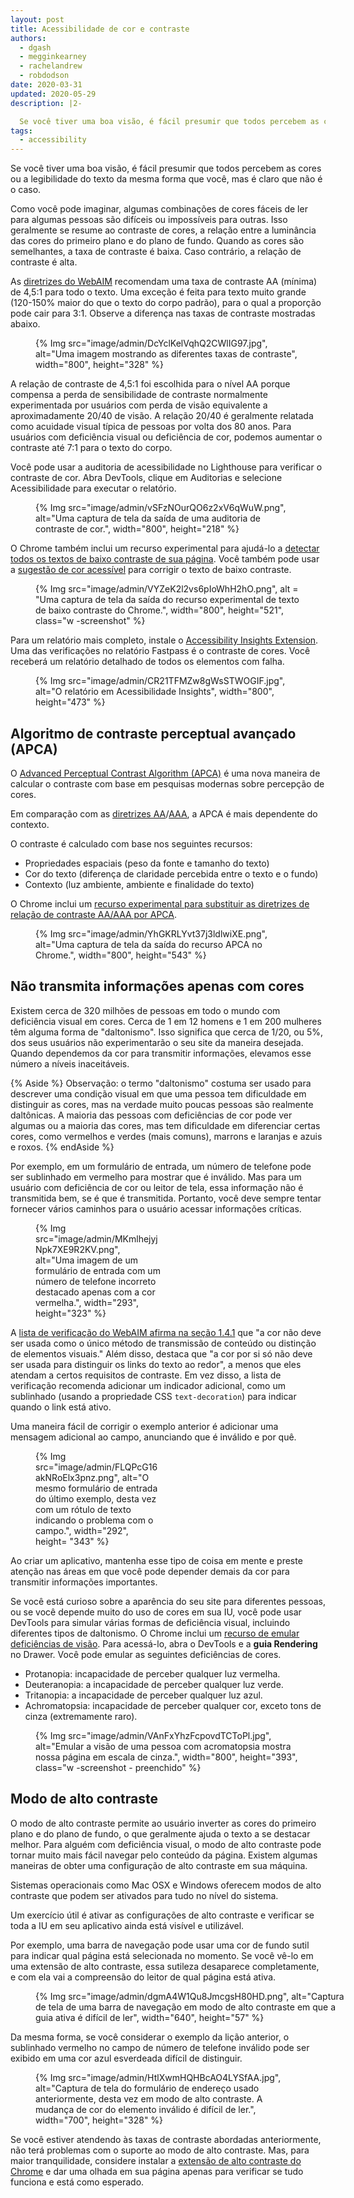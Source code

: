 ```yaml
---
layout: post
title: Acessibilidade de cor e contraste
authors:
  - dgash
  - megginkearney
  - rachelandrew
  - robdodson
date: 2020-03-31
updated: 2020-05-29
description: |2-

  Se você tiver uma boa visão, é fácil presumir que todos percebem as cores ou a legibilidade do texto da mesma forma que você, mas é claro que não é o caso.
tags:
  - accessibility
---
```


Se você tiver uma boa visão, é fácil presumir que todos percebem as cores ou a legibilidade do texto da mesma forma que você, mas é claro que não é o caso.

Como você pode imaginar, algumas combinações de cores fáceis de ler para algumas pessoas são difíceis ou impossíveis para outras. Isso geralmente se resume ao contraste de cores, a relação entre a luminância das cores do primeiro plano e do plano de fundo. Quando as cores são semelhantes, a taxa de contraste é baixa. Caso contrário, a relação de contraste é alta.

As [diretrizes do WebAIM](https://webaim.org/standards/wcag/) recomendam uma taxa de contraste AA (mínima) de 4,5:1 para todo o texto. Uma exceção é feita para texto muito grande (120-150% maior do que o texto do corpo padrão), para o qual a proporção pode cair para 3:1. Observe a diferença nas taxas de contraste mostradas abaixo.

<figure>{% Img src="image/admin/DcYclKelVqhQ2CWlIG97.jpg", alt="Uma imagem mostrando as diferentes taxas de contraste", width="800", height="328" %}</figure>

A relação de contraste de 4,5:1 foi escolhida para o nível AA porque compensa a perda de sensibilidade de contraste normalmente experimentada por usuários com perda de visão equivalente a aproximadamente 20/40 de visão. A relação 20/40 é geralmente relatada como acuidade visual típica de pessoas por volta dos 80 anos. Para usuários com deficiência visual ou deficiência de cor, podemos aumentar o contraste até 7:1 para o texto do corpo.

Você pode usar a auditoria de acessibilidade no Lighthouse para verificar o contraste de cor. Abra DevTools, clique em Auditorias e selecione Acessibilidade para executar o relatório.

<figure>{% Img src="image/admin/vSFzNOurQO6z2xV6qWuW.png", alt="Uma captura de tela da saída de uma auditoria de contraste de cor.", width="800", height="218" %}</figure>

O Chrome também inclui um recurso experimental para ajudá-lo a [detectar todos os textos de baixo contraste de sua página](https://developers.google.com/web/updates/2020/10/devtools#css-overview). Você também pode usar a [sugestão de cor acessível](https://developers.google.com/web/updates/2020/08/devtools#accessible-color) para corrigir o texto de baixo contraste.

<figure>{% Img src="image/admin/VYZeK2l2vs6pIoWhH2hO.png", alt = "Uma captura de tela da saída do recurso experimental de texto de baixo contraste do Chrome.", width="800", height="521", class="w -screenshot" %}</figure>

Para um relatório mais completo, instale o [Accessibility Insights Extension](https://accessibilityinsights.io/). Uma das verificações no relatório Fastpass é o contraste de cores. Você receberá um relatório detalhado de todos os elementos com falha.

<figure>{% Img src="image/admin/CR21TFMZw8gWsSTWOGIF.jpg", alt="O relatório em Acessibilidade Insights", width="800", height="473" %}</figure>

## Algoritmo de contraste perceptual avançado (APCA)

O [Advanced Perceptual Contrast Algorithm (APCA)](https://w3c.github.io/silver/guidelines/methods/Method-font-characteristic-contrast.html) é uma nova maneira de calcular o contraste com base em pesquisas modernas sobre percepção de cores.

Em comparação com as [diretrizes AA](https://www.w3.org/WAI/WCAG21/quickref/#contrast-minimum)/[AAA](https://www.w3.org/WAI/WCAG21/quickref/#contrast-enhanced), a APCA é mais dependente do contexto.

O contraste é calculado com base nos seguintes recursos:

- Propriedades espaciais (peso da fonte e tamanho do texto)
- Cor do texto (diferença de claridade percebida entre o texto e o fundo)
- Contexto (luz ambiente, ambiente e finalidade do texto)

O Chrome inclui um [recurso experimental para substituir as diretrizes de relação de contraste AA/AAA por APCA](https://developers.google.com/web/updates/2021/01/devtools#apca).

<figure>{% Img src="image/admin/YhGKRLYvt37j3ldlwiXE.png", alt="Uma captura de tela da saída do recurso APCA no Chrome.", width="800", height="543" %}</figure>

## Não transmita informações apenas com cores

Existem cerca de 320 milhões de pessoas em todo o mundo com deficiência visual em cores. Cerca de 1 em 12 homens e 1 em 200 mulheres têm alguma forma de "daltonismo". Isso significa que cerca de 1/20, ou 5%, dos seus usuários não experimentarão o seu site da maneira desejada. Quando dependemos da cor para transmitir informações, elevamos esse número a níveis inaceitáveis.

{% Aside %} Observação: o termo "daltonismo" costuma ser usado para descrever uma condição visual em que uma pessoa tem dificuldade em distinguir as cores, mas na verdade muito poucas pessoas são realmente daltônicas. A maioria das pessoas com deficiências de cor pode ver algumas ou a maioria das cores, mas tem dificuldade em diferenciar certas cores, como vermelhos e verdes (mais comuns), marrons e laranjas e azuis e roxos. {% endAside %}

Por exemplo, em um formulário de entrada, um número de telefone pode ser sublinhado em vermelho para mostrar que é inválido. Mas para um usuário com deficiência de cor ou leitor de tela, essa informação não é transmitida bem, se é que é transmitida. Portanto, você deve sempre tentar fornecer vários caminhos para o usuário acessar informações críticas.

<figure style="width: 200px">{% Img src="image/admin/MKmlhejyjNpk7XE9R2KV.png", alt="Uma imagem de um formulário de entrada com um número de telefone incorreto destacado apenas com a cor vermelha.", width="293", height="323" %}</figure>

A [lista de verificação do WebAIM afirma na seção 1.4.1](https://webaim.org/standards/wcag/checklist#sc1.4.1) que "a cor não deve ser usada como o único método de transmissão de conteúdo ou distinção de elementos visuais." Além disso, destaca que "a cor por si só não deve ser usada para distinguir os links do texto ao redor", a menos que eles atendam a certos requisitos de contraste. Em vez disso, a lista de verificação recomenda adicionar um indicador adicional, como um sublinhado (usando a propriedade CSS `text-decoration`) para indicar quando o link está ativo.

Uma maneira fácil de corrigir o exemplo anterior é adicionar uma mensagem adicional ao campo, anunciando que é inválido e por quê.

<figure style="width: 200px">{% Img src="image/admin/FLQPcG16akNRoElx3pnz.png", alt="O mesmo formulário de entrada do último exemplo, desta vez com um rótulo de texto indicando o problema com o campo.", width="292", height= "343" %}</figure>

Ao criar um aplicativo, mantenha esse tipo de coisa em mente e preste atenção nas áreas em que você pode depender demais da cor para transmitir informações importantes.

Se você está curioso sobre a aparência do seu site para diferentes pessoas, ou se você depende muito do uso de cores em sua IU, você pode usar DevTools para simular várias formas de deficiência visual, incluindo diferentes tipos de daltonismo. O Chrome inclui um [recurso de emular deficiências de visão](https://developers.google.com/web/updates/2020/03/devtools#vision-deficiencies). Para acessá-lo, abra o DevTools e a **guia Rendering** no Drawer. Você pode emular as seguintes deficiências de cores.

- Protanopia: incapacidade de perceber qualquer luz vermelha.
- Deuteranopia: a incapacidade de perceber qualquer luz verde.
- Tritanopia: a incapacidade de perceber qualquer luz azul.
- Achromatopsia: incapacidade de perceber qualquer cor, exceto tons de cinza (extremamente raro).

<figure>{% Img src="image/admin/VAnFxYhzFcpovdTCToPl.jpg", alt="Emular a visão de uma pessoa com acromatopsia mostra nossa página em escala de cinza.", width="800", height="393", class="w -screenshot - preenchido" %}</figure>

## Modo de alto contraste

O modo de alto contraste permite ao usuário inverter as cores do primeiro plano e do plano de fundo, o que geralmente ajuda o texto a se destacar melhor. Para alguém com deficiência visual, o modo de alto contraste pode tornar muito mais fácil navegar pelo conteúdo da página. Existem algumas maneiras de obter uma configuração de alto contraste em sua máquina.

Sistemas operacionais como Mac OSX e Windows oferecem modos de alto contraste que podem ser ativados para tudo no nível do sistema.

Um exercício útil é ativar as configurações de alto contraste e verificar se toda a IU em seu aplicativo ainda está visível e utilizável.

Por exemplo, uma barra de navegação pode usar uma cor de fundo sutil para indicar qual página está selecionada no momento. Se você vê-lo em uma extensão de alto contraste, essa sutileza desaparece completamente, e com ela vai a compreensão do leitor de qual página está ativa.

<figure style="width: 500px">{% Img src="image/admin/dgmA4W1Qu8JmcgsH80HD.png", alt="Captura de tela de uma barra de navegação em modo de alto contraste em que a guia ativa é difícil de ler", width="640", height="57" %}</figure>

Da mesma forma, se você considerar o exemplo da lição anterior, o sublinhado vermelho no campo de número de telefone inválido pode ser exibido em uma cor azul esverdeada difícil de distinguir.

<figure>{% Img src="image/admin/HtlXwmHQHBcAO4LYSfAA.jpg", alt="Captura de tela do formulário de endereço usado anteriormente, desta vez em modo de alto contraste. A mudança de cor do elemento inválido é difícil de ler.", width="700", height="328" %}</figure>

Se você estiver atendendo às taxas de contraste abordadas anteriormente, não terá problemas com o suporte ao modo de alto contraste. Mas, para maior tranquilidade, considere instalar a [extensão de alto contraste do Chrome](https://chrome.google.com/webstore/detail/high-contrast/djcfdncoelnlbldjfhinnjlhdjlikmph) e dar uma olhada em sua página apenas para verificar se tudo funciona e está como esperado.
